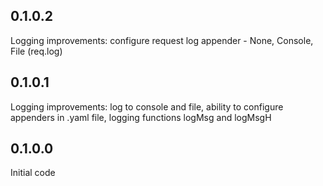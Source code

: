 0.1.0.2
-------
Logging improvements: configure request log appender - None, Console, File (req.log)

0.1.0.1
-------
Logging improvements: log to console and file, ability to configure appenders in .yaml file, logging functions logMsg and logMsgH

0.1.0.0
-------

Initial code
